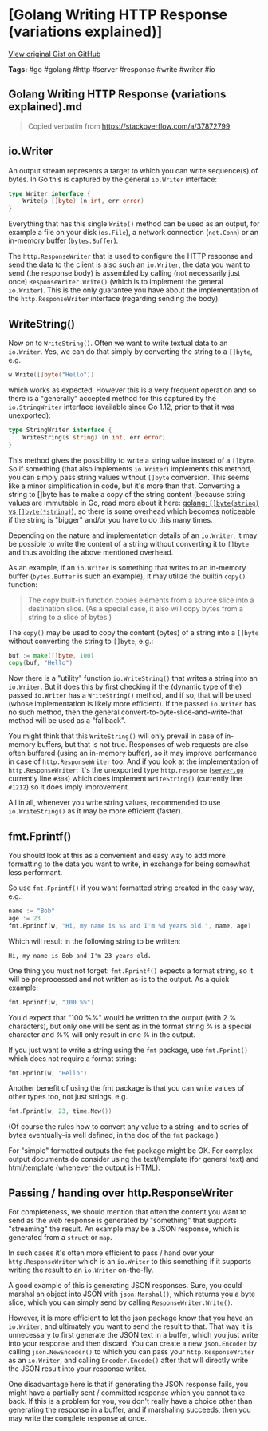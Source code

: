 # [Golang Writing HTTP Response (variations explained)] 

[View original Gist on GitHub](https://gist.github.com/Integralist/af502e7a592fbf07a10433111cefd10f)

**Tags:** #go #golang #http #server #response #write #writer #io

## Golang Writing HTTP Response (variations explained).md

> Copied verbatim from https://stackoverflow.com/a/37872799

## io.Writer

An output stream represents a target to which you can write sequence(s) of bytes. In Go this is captured by the general `io.Writer` interface:

```go
type Writer interface {
    Write(p []byte) (n int, err error)
}
```

Everything that has this single `Write()` method can be used as an output, for example a file on your disk (`os.File`), a network connection (`net.Conn`) or an in-memory buffer (`bytes.Buffer`).

The `http.ResponseWriter` that is used to configure the HTTP response and send the data to the client is also such an `io.Writer`, the data you want to send (the response body) is assembled by calling (not necessarily just once) `ResponseWriter.Write()` (which is to implement the general `io.Writer`). This is the only guarantee you have about the implementation of the `http.ResponseWriter` interface (regarding sending the body).

## WriteString()

Now on to `WriteString()`. Often we want to write textual data to an `io.Writer`. Yes, we can do that simply by converting the string to a `[]byte`, e.g.

```go
w.Write([]byte("Hello"))
```

which works as expected. However this is a very frequent operation and so there is a "generally" accepted method for this captured by the `io.StringWriter` interface (available since Go 1.12, prior to that it was unexported):

```go
type StringWriter interface {
    WriteString(s string) (n int, err error)
}
```

This method gives the possibility to write a string value instead of a `[]byte`. So if something (that also implements `io.Writer`) implements this method, you can simply pass string values without `[]byte` conversion. This seems like a minor simplification in code, but it's more than that. Converting a string to []byte has to make a copy of the string content (because string values are immutable in Go, read more about it here: [golang: `[]byte(string)` vs `[]byte(*string)`](https://stackoverflow.com/questions/43470284/golang-bytestring-vs-bytestring/43470344#43470344)), so there is some overhead which becomes noticeable if the string is "bigger" and/or you have to do this many times.

Depending on the nature and implementation details of an `io.Writer`, it may be possible to write the content of a string without converting it to `[]byte` and thus avoiding the above mentioned overhead.

As an example, if an `io.Writer` is something that writes to an in-memory buffer (`bytes.Buffer` is such an example), it may utilize the builtin `copy()` function:

> The copy built-in function copies elements from a source slice into a destination slice. (As a special case, it also will copy bytes from a string to a slice of bytes.)

The `copy()` may be used to copy the content (bytes) of a string into a `[]byte` without converting the string to `[]byte`, e.g.:

```go
buf := make([]byte, 100)
copy(buf, "Hello")
```

Now there is a "utility" function `io.WriteString()` that writes a string into an `io.Writer`. But it does this by first checking if the (dynamic type of the) passed `io.Writer` has a `WriteString()` method, and if so, that will be used (whose implementation is likely more efficient). If the passed `io.Writer` has no such method, then the general convert-to-byte-slice-and-write-that method will be used as a "fallback".

You might think that this `WriteString()` will only prevail in case of in-memory buffers, but that is not true. Responses of web requests are also often buffered (using an in-memory buffer), so it may improve performance in case of `http.ResponseWriter` too. And if you look at the implementation of `http.ResponseWriter`: it's the unexported type `http.response` ([`server.go`](https://golang.org/src/net/http/server.go) currently line `#308`) which does implement `WriteString()` (currently line `#1212`) so it does imply improvement.

All in all, whenever you write string values, recommended to use `io.WriteString()` as it may be more efficient (faster).

## fmt.Fprintf()

You should look at this as a convenient and easy way to add more formatting to the data you want to write, in exchange for being somewhat less performant.

So use `fmt.Fprintf()` if you want formatted string created in the easy way, e.g.:

```go
name := "Bob"
age := 23
fmt.Fprintf(w, "Hi, my name is %s and I'm %d years old.", name, age)
```

Which will result in the following string to be written:

```
Hi, my name is Bob and I'm 23 years old.
```

One thing you must not forget: `fmt.Fprintf()` expects a format string, so it will be preprocessed and not written as-is to the output. As a quick example:

```go
fmt.Fprintf(w, "100 %%")
```

You'd expect that "100 %%" would be written to the output (with 2 % characters), but only one will be sent as in the format string % is a special character and %% will only result in one % in the output.

If you just want to write a string using the `fmt` package, use `fmt.Fprint()` which does not require a format string:

```go
fmt.Fprint(w, "Hello")
```

Another benefit of using the fmt package is that you can write values of other types too, not just strings, e.g.

```go
fmt.Fprint(w, 23, time.Now())
```

(Of course the rules how to convert any value to a string–and to series of bytes eventually–is well defined, in the doc of the `fmt` package.)

For "simple" formatted outputs the `fmt` package might be OK. For complex output documents do consider using the text/template (for general text) and html/template (whenever the output is HTML).

## Passing / handing over http.ResponseWriter

For completeness, we should mention that often the content you want to send as the web response is generated by "something" that supports "streaming" the result. An example may be a JSON response, which is generated from a `struct` or `map`.

In such cases it's often more efficient to pass / hand over your `http.ResponseWriter` which is an `io.Writer` to this something if it supports writing the result to an `io.Writer` on-the-fly.

A good example of this is generating JSON responses. Sure, you could marshal an object into JSON with `json.Marshal()`, which returns you a byte slice, which you can simply send by calling `ResponseWriter.Write()`.

However, it is more efficient to let the json package know that you have an `io.Writer`, and ultimately you want to send the result to that. That way it is unnecessary to first generate the JSON text in a buffer, which you just write into your response and then discard. You can create a new `json.Encoder` by calling `json.NewEncoder()` to which you can pass your `http.ResponseWriter` as an `io.Writer`, and calling `Encoder.Encode()` after that will directly write the JSON result into your response writer.

One disadvantage here is that if generating the JSON response fails, you might have a partially sent / committed response which you cannot take back. If this is a problem for you, you don't really have a choice other than generating the response in a buffer, and if marshaling succeeds, then you may write the complete response at once.


